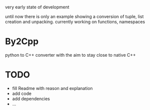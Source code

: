 very early state of development

until now there is only an example showing a conversion of tuple, list creation and unpacking. currently working on functions, namespaces

By2Cpp
======

python to C++ converter with the aim to stay close to native C++

TODO
====

- fill Readme with reason and explanation
- add code
- add dependencies
- ...
